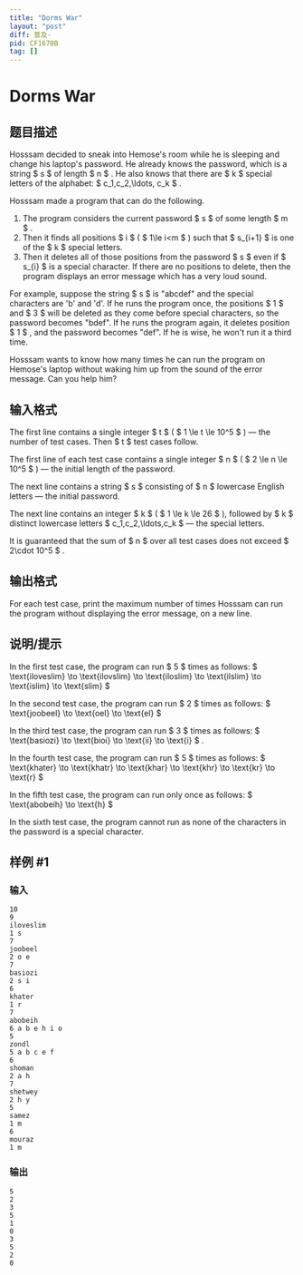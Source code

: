 ```yaml
---
title: "Dorms War"
layout: "post"
diff: 普及-
pid: CF1670B
tag: []
---
```


# Dorms War

## 题目描述

Hosssam decided to sneak into Hemose's room while he is sleeping and change his laptop's password. He already knows the password, which is a string $ s $ of length $ n $ . He also knows that there are $ k $ special letters of the alphabet: $ c_1,c_2,\ldots, c_k $ .

Hosssam made a program that can do the following.

1. The program considers the current password $ s $ of some length $ m $ .
2. Then it finds all positions $ i $ ( $ 1\le i<m $ ) such that $ s_{i+1} $ is one of the $ k $ special letters.
3. Then it deletes all of those positions from the password $ s $ even if $ s_{i} $ is a special character. If there are no positions to delete, then the program displays an error message which has a very loud sound.

For example, suppose the string $ s $ is "abcdef" and the special characters are 'b' and 'd'. If he runs the program once, the positions $ 1 $ and $ 3 $ will be deleted as they come before special characters, so the password becomes "bdef". If he runs the program again, it deletes position $ 1 $ , and the password becomes "def". If he is wise, he won't run it a third time.

Hosssam wants to know how many times he can run the program on Hemose's laptop without waking him up from the sound of the error message. Can you help him?

## 输入格式

The first line contains a single integer $ t $ ( $ 1 \le t \le 10^5 $ ) — the number of test cases. Then $ t $ test cases follow.

The first line of each test case contains a single integer $ n $ ( $ 2 \le n \le 10^5 $ ) — the initial length of the password.

The next line contains a string $ s $ consisting of $ n $ lowercase English letters — the initial password.

The next line contains an integer $ k $ ( $ 1 \le k \le 26 $ ), followed by $ k $ distinct lowercase letters $ c_1,c_2,\ldots,c_k $ — the special letters.

It is guaranteed that the sum of $ n $ over all test cases does not exceed $ 2\cdot 10^5 $ .

## 输出格式

For each test case, print the maximum number of times Hosssam can run the program without displaying the error message, on a new line.

## 说明/提示

In the first test case, the program can run $ 5 $ times as follows: $ \text{iloveslim} \to \text{ilovslim} \to \text{iloslim} \to \text{ilslim} \to \text{islim} \to \text{slim} $

In the second test case, the program can run $ 2 $ times as follows: $ \text{joobeel} \to \text{oel} \to \text{el} $

In the third test case, the program can run $ 3 $ times as follows: $ \text{basiozi} \to \text{bioi} \to \text{ii} \to \text{i} $ .

In the fourth test case, the program can run $ 5 $ times as follows: $ \text{khater} \to \text{khatr} \to \text{khar} \to \text{khr} \to \text{kr} \to \text{r} $

In the fifth test case, the program can run only once as follows: $ \text{abobeih} \to \text{h} $

In the sixth test case, the program cannot run as none of the characters in the password is a special character.

## 样例 #1

### 输入

```
10
9
iloveslim
1 s
7
joobeel
2 o e
7
basiozi
2 s i
6
khater
1 r
7
abobeih
6 a b e h i o
5
zondl
5 a b c e f
6
shoman
2 a h
7
shetwey
2 h y
5
samez
1 m
6
mouraz
1 m
```

### 输出

```
5
2
3
5
1
0
3
5
2
0
```

